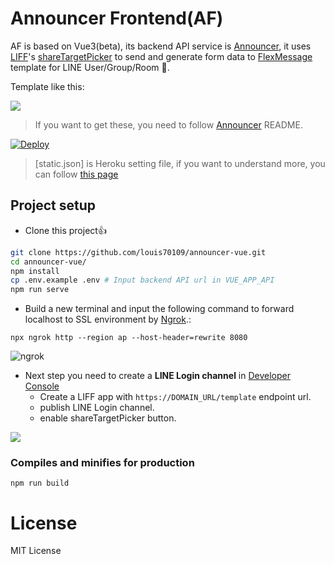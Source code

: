 # Announcer Frontend(AF)

AF is based on Vue3(beta), its backend API service is [Announcer](https://github.com/louis70109/Announcer), it uses [LIFF](https://developers.line.biz/en/reference/liff/)'s [shareTargetPicker](https://developers.line.biz/en/reference/liff/#share-target-picker) to send and generate form data to [FlexMessage](https://developers.line.biz/en/docs/messaging-api/using-flex-messages/) template for LINE User/Group/Room 🙂.

Template like this:

![](https://i.imgur.com/scb0PxL.jpg)

> If you want to get these, you need to follow [Announcer](https://github.com/louis70109/Announcer) README.

[![Deploy](https://www.herokucdn.com/deploy/button.svg)](https://heroku.com/deploy)

> [static.json] is Heroku setting file, if you want to understand more, you can follow [this page](https://elements.heroku.com/buildpacks/heroku/heroku-buildpack-static)

## Project setup

- Clone this project👍

```sh
git clone https://github.com/louis70109/announcer-vue.git
cd announcer-vue/
npm install
cp .env.example .env # Input backend API url in VUE_APP_API
npm run serve
```

- Build a new terminal and input the following command to forward localhost to SSL environment by [Ngrok](https://ngrok.com/).:

```
npx ngrok http --region ap --host-header=rewrite 8080
```

![ngrok](https://i.imgur.com/05shvgv.png)

- Next step you need to create a **LINE Login channel** in [Developer Console](https://developers.line.biz/console)
  - Create a LIFF app with `https://DOMAIN_URL/template` endpoint url.
  - publish LINE Login channel.
  - enable shareTargetPicker button.

![](https://i.imgur.com/nm6PKK3.png)

### Compiles and minifies for production

```
npm run build
```

# License

MIT License
